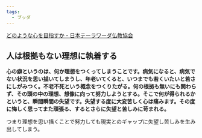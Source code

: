 ```yaml
---
tags:
  - ブッダ
---
```

[どのような心を目指すか - 日本テーラワーダ仏教協会](https://j-theravada.com/dhamma/q&a/gimon9/)

## 人は根拠もない理想に執着する

**心の癖というのは、何か理想をつくってしまうことです。病気になると、病気でない状況を思い描いてしまうし、年老いてくると、いつまでも若くいたいと若さにしがみつく。不老不死という概念をつくりたがる。何の根拠も無いにも関わらず、その頭の中の理想、想像に向って努力しようとする。そこで何が得られるかというと、瞬間瞬間の失望です。失望する度に大変苦しく心は痛みます。その度に悔しく思ってまた頑張る、するとさらに失望と苦しみに苛まれる。**


つまり理想を思い描くことで努力しても現実とのギャップに失望し苦しみを生み出してしまう。
